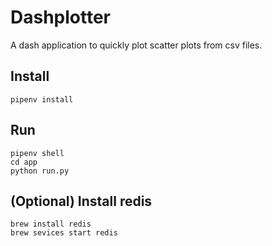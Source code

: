 # Dashplotter

A dash application to quickly plot scatter plots from csv files.

## Install

```
pipenv install
```

## Run

```
pipenv shell
cd app
python run.py
```

## (Optional) Install redis

```
brew install redis
brew sevices start redis
```